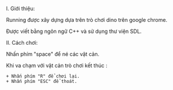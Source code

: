 I. Giới thiệu:

Running được xây dựng dựa trên trò chơi dino trên google chrome.

Được viết bằng ngôn ngữ C++ và sử dụng thư viện SDL.

II. Cách chơi:

Nhấn phím "space" để né các vật cản. 

Khi va chạm với vật cản trò chơi kết thúc :

    + Nhấn phím "R" để chơi lại.
    + Nhấn phím "ESC" để thoát.
